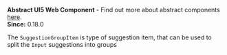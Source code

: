 **Abstract UI5 Web Component** - Find out more about abstract components [here](https://sap.github.io/ui5-webcomponents-react/?path=/docs/knowledge-base-faq--docs#what-are-abstract-ui5-web-components).<br/>**Since:** 0.18.0

The `SuggestionGroupItem` is type of suggestion item, that can be used to split the `Input` suggestions into groups
